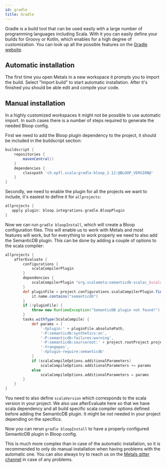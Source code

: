 ```yaml
---
id: gradle
title: Gradle
---
```


Gradle is a build tool that can be used easily with a large number of
programming languages including Scala. With it you can easily define your
builds for Groovy or Kotlin, which enables for a high degree of customization.
You can look up all the possible features on the
[Gradle website](https://gradle.org/).

## Automatic installation

The first time you open Metals in a new workspace it prompts you to import the
build. Select "Import build" to start automatic installation. After it's
finished you should be able edit and compile your code.

## Manual installation

In a highly customized workspaces it might not be possible to use automatic
import. In such cases there is a number of steps required to generate the needed
Bloop config.

First we need to add the Bloop plugin dependency to the project, it should be
included in the buildscript section:

```groovy
buildscript {
    repositories {
        mavenCentral()
    }
    dependencies {
        classpath 'ch.epfl.scala:gradle-bloop_2.12:@BLOOP_VERSION@'
    }
}
```

Secondly, we need to enable the plugin for all the projects we want to include,
it's easiest to define it for `allprojects`:

```groovy
allprojects {
   apply plugin: bloop.integrations.gradle.BloopPlugin
}
```

Now we can run `gradle bloopInstall`, which will create a Bloop configuration
files. This will enable us to work with Metals and most features will work, but
for everything to work properly we need to also add the SemanticDB plugin. This
can be done by adding a couple of options to the scala compiler:

```groovy
allprojects {
    afterEvaluate {
        configurations {
            scalaCompilerPlugin
        }
        dependencies {
            scalaCompilerPlugin "org.scalameta:semanticdb-scalac_$scalaVersion:@SCALAMETA_VERSION@"
        }
        def pluginFile = project.configurations.scalaCompilerPlugin.find {
            it.name.contains("semanticdb")
        }
        if (!pluginFile) {
            throw new RuntimeException("SemanticDB plugin not found!")
        }
        tasks.withType(ScalaCompile) {
            def params = [
                '-Xplugin:' + pluginFile.absolutePath,
                '-P:semanticdb:synthetics:on',
                '-P:semanticdb:failures:warning',
                '-P:semanticdb:sourceroot:' + project.rootProject.projectDir,
                '-Yrangepos',
                '-Xplugin-require:semanticdb'
            ]
            if (scalaCompileOptions.additionalParameters)
                scalaCompileOptions.additionalParameters += params
            else
                scalaCompileOptions.additionalParameters = params
        }
    }
}
```

You need to also define `scalaVersion` which corresponds to the scala version in
your project. We also use afterEvaluate here so that we have scala dependency
and all build specific scala compiler options defined before adding the
SemanticDB plugin. It might be not needed in your project depending on the
specifics.

Now you can rerun `gradle bloopInstall` to have a properly configured SemanticDB
plugin in Bloop config.

This is much more complex than in case of the automatic installation, so it is
recommended to only do manual installation when having problems with the
automatic one. You can also always try to reach us on the [Metals gitter channel](https://gitter.im/scalameta/metals)
in case of any problems.
